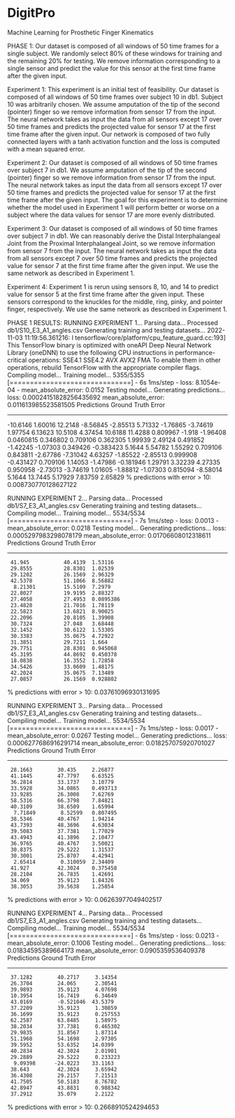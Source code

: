 # DigitPro
Machine Learning for Prosthetic Finger Kinematics

PHASE 1: Our dataset is composed of all windows of 50 time frames for a single subject. We randomly select 80% of these windows for training and the remaining 20% for testing. We remove information corresponding to a single sensor and predict the value for this sensor at the first time frame after the given input.

Experiment 1: This experiment is an initial test of feasibility. Our dataset is composed of all windows of 50 time frames over subject 10 in db1. Subject 10 was arbitrarily chosen. We assume amputation of the tip of the second (pointer) finger so we remove information from sensor 17 from the input. The neural network takes as input the data from all sensors except 17 over 50 time frames and predicts the projected value for sensor 17 at the first time frame after the given input. Our network is composed of two fully connected layers with a tanh activation function and the loss is computed with a mean squared error.

Experiment 2: Our dataset is composed of all windows of 50 time frames over subject 7 in db1. We assume amputation of the tip of the second (pointer) finger so we remove information from sensor 17 from the input. The neural network takes as input the data from all sensors except 17 over 50 time frames and predicts the projected value for sensor 17 at the first time frame after the given input. The goal for this experiment is to determine whether the model used in Experiment 1 will perform better or worse on a subject where the data values for sensor 17 are more evenly distributed.

Experiment 3: Our dataset is composed of all windows of 50 time frames over subject 7 in db1. We can reasonably derive the Distal Interphalangeal Joint from the Proximal Interphalangeal Joint, so we remove information from sensor 7 from the input. The neural network takes as input the data from all sensors except 7 over 50 time frames and predicts the projected value for sensor 7 at the first time frame after the given input. We use the same network as described in Experiment 1.

Experiment 4: Experiment 1 is rerun using sensors 8, 10, and 14 to predict value for sensor 5 at the first time frame after the given input. These sensors correspond to the knuckles for the middle, ring, pinky, and pointer finger, respectively. We use the same network as described in Experiment 1.

PHASE 1 RESULTS:
RUNNING EXPERIMENT 1...
Parsing data...
Processed db1/S10_E3_A1_angles.csv
Generating training and testing datasets...
2022-11-03 11:19:56.361216: I tensorflow/core/platform/cpu_feature_guard.cc:193] This TensorFlow binary is optimized with oneAPI Deep Neural Network Library (oneDNN) to use the following CPU instructions in performance-critical operations:  SSE4.1 SSE4.2 AVX AVX2 FMA
To enable them in other operations, rebuild TensorFlow with the appropriate compiler flags.
Compiling model...
Training model...
5355/5355 [==============================] - 6s 1ms/step - loss: 8.1054e-04 - mean_absolute_error: 0.0152
Testing model...
Generating predictions...
loss: 0.00024151828256435692
mean_absolute_error: 0.011613985523581505
  Predictions    Ground Truth       Error
-------------  --------------  ----------
   -10.6146          1.60016   12.2148
    -8.56845        -2.85513    5.71332
    -1.76865        -3.74619    1.97754
     6.13623        10.5108     4.37454
    10.6188         11.4288     0.809967
    -1.918          -1.96408    0.0460815
     0.346802        0.709106   0.362305
     1.99939         2.49124    0.491852
    -1.42245        -1.07303    0.349426
    -0.383423        5.1644     5.54782
     1.55292         0.709106   0.843811
    -2.67786        -7.31042    4.63257
    -1.85522        -2.85513    0.999908
    -0.431427        0.709106   1.14053
    -1.47986        -0.181946   1.29791
     3.32239         4.27335    0.950958
    -2.73013        -3.74619    1.01605
    -1.88812        -1.07303    0.815094
    -8.58014         5.1644    13.7445
     5.17929         7.83759    2.65829
% predictions with error > 10: 0.008730770128627122

RUNNING EXPERIMENT 2...
Parsing data...
Processed db1/S7_E3_A1_angles.csv
Generating training and testing datasets...
Compiling model...
Training model...
5534/5534 [==============================] - 7s 1ms/step - loss: 0.0013 - mean_absolute_error: 0.0218
Testing model...
Generating predictions...
loss: 0.0005297983298078179
mean_absolute_error: 0.01706608012318611
  Predictions    Ground Truth      Error
-------------  --------------  ---------
     41.945           40.4139  1.53116
     29.8555          28.8301  1.02539
     29.1202          26.1569  2.96329
     42.5378          51.1066  8.56882
      8.21301         15.5109  7.2979
     22.8027          19.9195  2.88327
     27.4058          27.4953  0.0895386
     23.4828          21.7016  1.78119
     22.5823          13.6821  8.90025
     22.2096          20.8105  1.39908
     30.7324          27.048   3.68448
     32.1452          30.6122  1.53305
     30.3383          35.0675  4.72922
     31.3851          29.7211  1.664
     29.7751          28.8301  0.945068
     45.3195          44.8692  0.450378
     18.0838          16.3552  1.72858
     34.5426          33.0609  1.48175
     42.2024          35.0675  7.13489
     27.0857          26.1569  0.928802
% predictions with error > 10: 0.03761096930131695

RUNNING EXPERIMENT 3...
Parsing data...
Processed db1/S7_E3_A1_angles.csv
Generating training and testing datasets...
Compiling model...
Training model...
5534/5534 [==============================] - 7s 1ms/step - loss: 0.0017 - mean_absolute_error: 0.0267
Testing model...
Generating predictions...
loss: 0.0006277686916291714
mean_absolute_error: 0.018257075920701027
  Predictions    Ground Truth     Error
-------------  --------------  --------
     28.1663        30.435     2.26877
     41.1445        47.7797    6.63525
     36.2814        33.1737    3.10779
     33.5928        34.0865    0.493713
     33.9285        26.3008    7.62769
     58.5316        66.3798    7.84821
     40.3109        38.6509    1.65994
      7.71849        8.52599   0.807495
     38.5346        40.4767    1.94214
     43.7393        48.3696    4.63034
     39.5083        37.7381    1.77029
     43.4943        41.3896    2.10477
     36.9765        40.4767    3.50021
     30.8375        29.5222    1.31537
     30.3001        25.8707    4.42941
      2.65414        0.310059  2.34409
     41.927         42.3024    0.375458
     28.2104        26.7835    1.42691
     34.069         35.9123    1.84326
     38.3053        39.5638    1.25854
% predictions with error > 10: 0.06263977049402517

RUNNING EXPERIMENT 4...
Parsing data...
Processed db1/S7_E3_A1_angles.csv
Generating training and testing datasets...
Compiling model...
Training model...
5534/5534 [==============================] - 6s 1ms/step - loss: 0.0213 - mean_absolute_error: 0.1006
Testing model...
Generating predictions...
loss: 0.01834595389664173
mean_absolute_error: 0.0905359536409378
  Predictions    Ground Truth      Error
-------------  --------------  ---------
     37.1282        40.2717     3.14354
     26.3704        24.065      2.30541
     39.9893        35.9123     4.07698
     10.3954        16.7419     6.34649
     43.0169        -0.521046  43.5379
     37.2209        35.9123     1.30859
     36.1699        35.9123     0.257553
     62.2587        63.8485     1.58975
     38.2034        37.7381     0.465302
     29.9835        31.8567     1.87314
     51.1968        54.1698     2.97305
     39.5952        53.6352    14.0399
     40.2834        42.3024     2.01901
     29.2889        29.5222     0.233223
      9.09398      -24.0223    33.1163
     38.643         42.3024     3.65942
     36.4308        29.2157     7.21513
     41.7505        50.5183     8.76782
     42.8947        43.8831     0.988342
     37.2912        35.079      2.2122
% predictions with error > 10: 0.2668910524294653